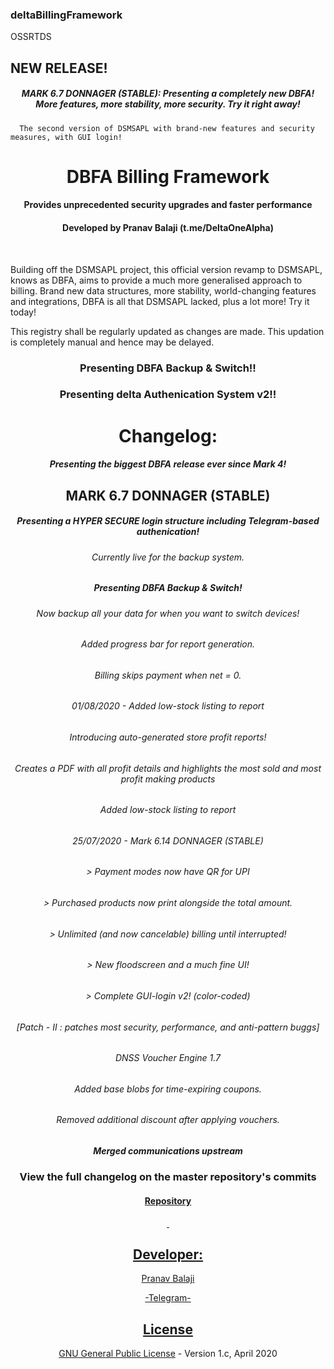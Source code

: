 ### deltaBillingFramework


OSSRTDS

<h2>NEW RELEASE!</h2>
<h5 align="center">MARK 6.7 DONNAGER (STABLE): Presenting a completely new DBFA! More features, more stability, more security. Try it right away! </h5>
      
      The second version of DSMSAPL with brand-new features and security measures, with GUI login!
<h1 align="center">DBFA Billing Framework</h1>
<h4 align="center">Provides unprecedented security upgrades and faster performance</h4>
<h4 align="center">Developed by Pranav Balaji (t.me/DeltaOneAlpha)</h4>
<p align="center">&nbsp;</p>


Building off the DSMSAPL project, this official version revamp to DSMSAPL, knows as DBFA, aims to provide a much more generalised approach to billing. Brand new data structures, more stability, world-changing features and integrations, DBFA is all that DSMSAPL lacked, plus a lot more! Try it today!

This registry shall be regularly updated as changes are made. This updation is completely manual and hence may be delayed.

<h3 align="center">Presenting DBFA Backup & Switch!!</h3>
<h3 align="center">Presenting delta Authenication System v2!!</h3>

<h4> </h4>
<h1 align="center">Changelog:</h2>
<h5 align="center">Presenting the biggest DBFA release ever since Mark 4!</h5>
<h2 align="center">MARK 6.7 DONNAGER (STABLE)</h2>
<h5 align="center">Presenting a HYPER SECURE login structure including Telegram-based authenication!</h5>
<h6 align="center">Currently live for the backup system.</h6>
<h5 align="center">Presenting DBFA Backup & Switch!</h5>
<h6 align="center">Now backup all your data for when you want to switch devices!</h6>
<h6 align="center">Added progress bar for report generation.</h6>
<h6 align="center">Billing skips payment when net = 0.</h6>
<h4> </h4>
<h6 align="center">01/08/2020 - Added low-stock listing to report</h6>
<h6 align="center">Introducing auto-generated store profit reports!</h6>
<h6 align="center">Creates a PDF with all profit details and highlights the most sold and most profit making products</h7>
<h6 align="center">Added low-stock listing to report</h7>
<h6 align="center">25/07/2020 - Mark 6.14 DONNAGER (STABLE)</h5>
<h6 align="center">> Payment modes now have QR for UPI</h6>
<h6 align="center">> Purchased products now print alongside the total amount.</h6>
<h6 align="center">> Unlimited (and now cancelable) billing until interrupted!</h6>
<h6 align="center">> New floodscreen and a much fine UI!</h6>
<h6 align="center">> Complete GUI-login v2! (color-coded)</h6>
<h6 align="center">[Patch - II : patches most security, performance, and anti-pattern buggs]</h6>
<h6 align="center">DNSS Voucher Engine 1.7</h6>
<h6 align="center">Added base blobs for time-expiring coupons. </h6>
<h6 align="center">Removed additional discount after applying vouchers.</h6>

<h5 align="center">Merged communications upstream </h5>
<h3 align="center">View the full changelog on the master repository's commits</h3>
<h4 align="center"><a href="https://github.com/deltaonealpha/DBFA/">Repository</h4>
<p align="center">&nbsp;</p>
<h2 align="center">Developer:</h2>
<p align="center">Pranav Balaji</p>
<p align="center"><a href="https://t.me/DeltaOneAlpha">-Telegram-</p>
<h2 align="center">License</h2></p>

<p align="center"><a href="https://github.com/deltaonealpha/deltaBillingFramework/blob/master/LICENSE">GNU General Public License</a> - Version 1.c, April 2020</p <a href="https://t.me/DeltaOneAlpha">
